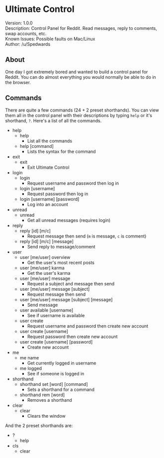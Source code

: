 # Ultimate Control
Version: 1.0.0  
Description: Control Panel for Reddit. Read messages, reply to comments, swap accounts, etc.  
Known Issues: Possible faults on Mac/Linux  
Author: /u/Spedwards

## About
One day I got extremely bored and wanted to build a control panel for Reddit. You can do almost everything you would normally be able to do in the browser.

## Commands
There are quite a few commands (24 + 2 preset shorthands). You can view them all in the control panel with their descriptions by typing `help` or it's shorthand, `?`. Here's a list of all the commands.

 - help
    - help
      - List all the commands
    - help [command]
      - Lists the syntax for the command
 - exit
    - exit
      - Exit Ultimate Control
 - login
    - login
      - Request username and password then log in
    - login [username]
      - Request password then log in
    - login [username] [password]
      - Log into an account
 - unread
    - unread
      - Get all unread messages (requires login)
 - reply
    - reply [id] [m/c]
      - Request message then send (`m` is message, `c` is comment)
    - reply [id] [m/c] [message]
      - Send reply to message/comment
 - user
    - user [me/user] overview
      - Get the user's most recent posts
    - user [me/user] karma
      - Get the user's karma
    - user [me/user] message
      - Request a subject and message then send
    - user [me/user] message [subject]
      - Request message then send
    - user [me/user] message [subject] [message]
      - Send message
    - user available [username]
      - See if username is available
    - user create
      - Request username and password then create new account
    - user create [username]
      - Request password then create new account
    - user create [username] [password]
      - Create new account
 - me
    - me name
      - Get currently logged in username
    - me logged
      - See if someone is logged in
 - shorthand
    - shorthand set [word] [command]
      - Sets a shorthand for a command
    - shorthand rem [word]
      - Removes a shorthand
 - clear
    - clear
      - Clears the window

And the 2 preset shorthands are:

 - ?
   - help
 - cls
   - clear
